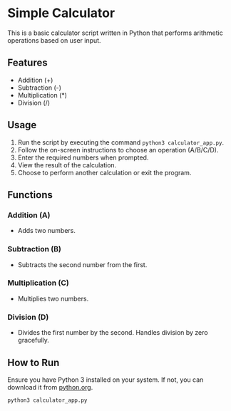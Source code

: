 # Simple Calculator

This is a basic calculator script written in Python that performs arithmetic operations based on user input.

## Features

- Addition (+)
- Subtraction (-)
- Multiplication (*)
- Division (/)

## Usage

1. Run the script by executing the command `python3 calculator_app.py`.
2. Follow the on-screen instructions to choose an operation (A/B/C/D).
3. Enter the required numbers when prompted.
4. View the result of the calculation.
5. Choose to perform another calculation or exit the program.

## Functions

### Addition (A)
- Adds two numbers.

### Subtraction (B)
- Subtracts the second number from the first.

### Multiplication (C)
- Multiplies two numbers.

### Division (D)
- Divides the first number by the second. Handles division by zero gracefully.

## How to Run

Ensure you have Python 3 installed on your system. If not, you can download it from [python.org](https://www.python.org/).

```bash
python3 calculator_app.py
